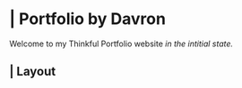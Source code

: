 # | Portfolio by Davron 
Welcome to my Thinkful Portfolio website *in the intitial state.* 
## | Layout

